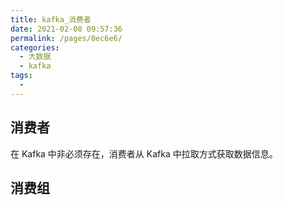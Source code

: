 ```yaml
---
title: kafka_消费者
date: 2021-02-08 09:57:36
permalink: /pages/0ec6e6/
categories:
  - 大数据
  - kafka
tags:
  - 
---
```

## 消费者

在 Kafka 中非必须存在，消费者从 Kafka 中拉取方式获取数据信息。

## 消费组

